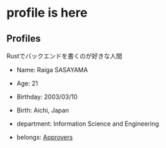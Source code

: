 # profile is here

## Profiles

Rustでバックエンドを書くのが好きな人間

- Name: Raiga SASAYAMA
- Age: 21
- Birthday: 2003/03/10
- Birth: Aichi, Japan

- department: Information Science and Engineering

- belongs: [Approvers](https://Approvers.dev)
